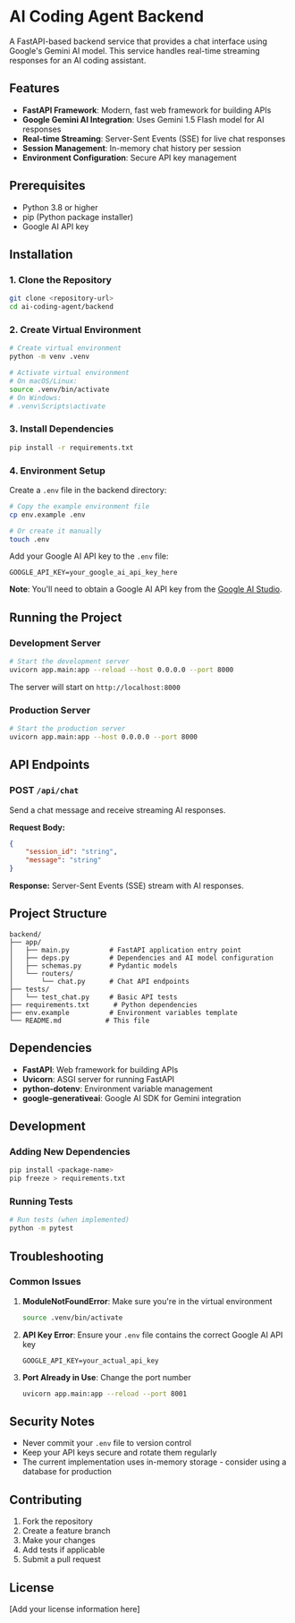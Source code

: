 # AI Coding Agent Backend

A FastAPI-based backend service that provides a chat interface using Google's Gemini AI model. This service handles real-time streaming responses for an AI coding assistant.

## Features

-   **FastAPI Framework**: Modern, fast web framework for building APIs
-   **Google Gemini AI Integration**: Uses Gemini 1.5 Flash model for AI responses
-   **Real-time Streaming**: Server-Sent Events (SSE) for live chat responses
-   **Session Management**: In-memory chat history per session
-   **Environment Configuration**: Secure API key management

## Prerequisites

-   Python 3.8 or higher
-   pip (Python package installer)
-   Google AI API key

## Installation

### 1. Clone the Repository

```bash
git clone <repository-url>
cd ai-coding-agent/backend
```

### 2. Create Virtual Environment

```bash
# Create virtual environment
python -m venv .venv

# Activate virtual environment
# On macOS/Linux:
source .venv/bin/activate
# On Windows:
# .venv\Scripts\activate
```

### 3. Install Dependencies

```bash
pip install -r requirements.txt
```

### 4. Environment Setup

Create a `.env` file in the backend directory:

```bash
# Copy the example environment file
cp env.example .env

# Or create it manually
touch .env
```

Add your Google AI API key to the `.env` file:

```
GOOGLE_API_KEY=your_google_ai_api_key_here
```

**Note**: You'll need to obtain a Google AI API key from the [Google AI Studio](https://makersuite.google.com/app/apikey).

## Running the Project

### Development Server

```bash
# Start the development server
uvicorn app.main:app --reload --host 0.0.0.0 --port 8000
```

The server will start on `http://localhost:8000`

### Production Server

```bash
# Start the production server
uvicorn app.main:app --host 0.0.0.0 --port 8000
```

## API Endpoints

### POST `/api/chat`

Send a chat message and receive streaming AI responses.

**Request Body:**

```json
{
    "session_id": "string",
    "message": "string"
}
```

**Response:** Server-Sent Events (SSE) stream with AI responses.

## Project Structure

```
backend/
├── app/
│   ├── main.py          # FastAPI application entry point
│   ├── deps.py          # Dependencies and AI model configuration
│   ├── schemas.py       # Pydantic models
│   └── routers/
│       └── chat.py      # Chat API endpoints
├── tests/
│   └── test_chat.py     # Basic API tests
├── requirements.txt      # Python dependencies
├── env.example          # Environment variables template
└── README.md           # This file
```

## Dependencies

-   **FastAPI**: Web framework for building APIs
-   **Uvicorn**: ASGI server for running FastAPI
-   **python-dotenv**: Environment variable management
-   **google-generativeai**: Google AI SDK for Gemini integration

## Development

### Adding New Dependencies

```bash
pip install <package-name>
pip freeze > requirements.txt
```

### Running Tests

```bash
# Run tests (when implemented)
python -m pytest
```

## Troubleshooting

### Common Issues

1. **ModuleNotFoundError**: Make sure you're in the virtual environment

    ```bash
    source .venv/bin/activate
    ```

2. **API Key Error**: Ensure your `.env` file contains the correct Google AI API key

    ```
    GOOGLE_API_KEY=your_actual_api_key
    ```

3. **Port Already in Use**: Change the port number
    ```bash
    uvicorn app.main:app --reload --port 8001
    ```

## Security Notes

-   Never commit your `.env` file to version control
-   Keep your API keys secure and rotate them regularly
-   The current implementation uses in-memory storage - consider using a database for production

## Contributing

1. Fork the repository
2. Create a feature branch
3. Make your changes
4. Add tests if applicable
5. Submit a pull request

## License

[Add your license information here]
